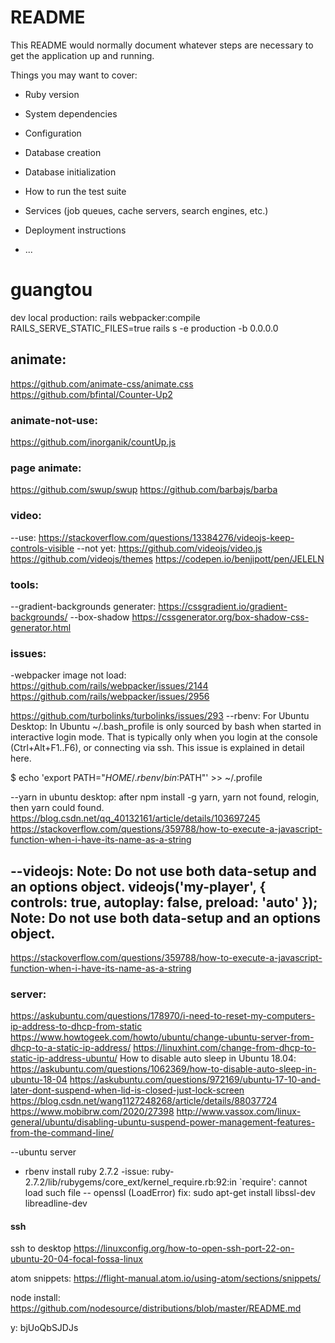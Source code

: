 # README

This README would normally document whatever steps are necessary to get the
application up and running.

Things you may want to cover:

* Ruby version

* System dependencies

* Configuration

* Database creation

* Database initialization

* How to run the test suite

* Services (job queues, cache servers, search engines, etc.)

* Deployment instructions

* ...
# guangtou

dev local production:
rails webpacker:compile
RAILS_SERVE_STATIC_FILES=true rails s -e production -b 0.0.0.0

## animate:
https://github.com/animate-css/animate.css
https://github.com/bfintal/Counter-Up2

### animate-not-use:
https://github.com/inorganik/countUp.js

### page animate:
https://github.com/swup/swup
https://github.com/barbajs/barba

### video:
--use:
https://stackoverflow.com/questions/13384276/videojs-keep-controls-visible
--not yet:
https://github.com/videojs/video.js
https://github.com/videojs/themes
https://codepen.io/benjipott/pen/JELELN

### tools:
--gradient-backgrounds generater:
https://cssgradient.io/gradient-backgrounds/
--box-shadow
https://cssgenerator.org/box-shadow-css-generator.html

### issues:
-webpacker image not load:
https://github.com/rails/webpacker/issues/2144
https://github.com/rails/webpacker/issues/2956

https://github.com/turbolinks/turbolinks/issues/293
--rbenv: For Ubuntu Desktop:
In Ubuntu ~/.bash_profile is only sourced by bash when started in interactive login mode. That is typically only when you login at the console (Ctrl+Alt+F1..F6), or connecting via ssh. This issue is explained in detail here.

$ echo 'export PATH="$HOME/.rbenv/bin:$PATH"' >> ~/.profile

--yarn in ubuntu desktop: after npm install -g yarn, yarn not found, relogin, then yarn could found.
https://blog.csdn.net/qq_40132161/article/details/103697245
https://stackoverflow.com/questions/359788/how-to-execute-a-javascript-function-when-i-have-its-name-as-a-string

--videojs: Note: Do not use both data-setup and an options object.
videojs('my-player', {
  controls: true,
  autoplay: false,
  preload: 'auto'
});
Note: Do not use both data-setup and an options object.
--
https://stackoverflow.com/questions/359788/how-to-execute-a-javascript-function-when-i-have-its-name-as-a-string

### server:
https://askubuntu.com/questions/178970/i-need-to-reset-my-computers-ip-address-to-dhcp-from-static
https://www.howtogeek.com/howto/ubuntu/change-ubuntu-server-from-dhcp-to-a-static-ip-address/
https://linuxhint.com/change-from-dhcp-to-static-ip-address-ubuntu/
How to disable auto sleep in Ubuntu 18.04:
https://askubuntu.com/questions/1062369/how-to-disable-auto-sleep-in-ubuntu-18-04
https://askubuntu.com/questions/972169/ubuntu-17-10-and-later-dont-suspend-when-lid-is-closed-just-lock-screen
https://blog.csdn.net/wang1127248268/article/details/88037724
https://www.mobibrw.com/2020/27398
http://www.vassox.com/linux-general/ubuntu/disabling-ubuntu-suspend-power-management-features-from-the-command-line/

--ubuntu server
- rbenv install ruby 2.7.2
-issue: ruby-2.7.2/lib/rubygems/core_ext/kernel_require.rb:92:in `require': cannot load such file -- openssl (LoadError)
fix: sudo apt-get install libssl-dev libreadline-dev

#### ssh
ssh to desktop
https://linuxconfig.org/how-to-open-ssh-port-22-on-ubuntu-20-04-focal-fossa-linux

atom snippets:
https://flight-manual.atom.io/using-atom/sections/snippets/

node install:
https://github.com/nodesource/distributions/blob/master/README.md

y:
bjUoQbSJDJs
